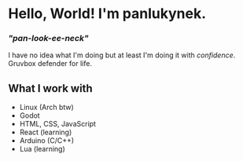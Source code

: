 # Hello, World! I'm panlukynek.
### *"pan-look-ee-neck"*

I have no idea what I'm doing but at least I'm doing it with *confidence*.
<br>
Gruvbox defender for life.

## What I work with
- Linux (Arch btw)
- Godot
- HTML, CSS, JavaScript
- React (learning)
- Arduino (C/C++)
- Lua (learning)

<!---
panlukynek/panlukynek is a ✨ special ✨ repository because its `README.md` (this file) appears on your GitHub profile.
You can click the Preview link to take a look at your changes.
--->
